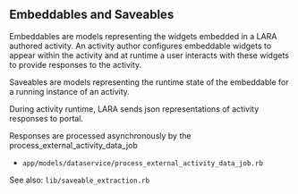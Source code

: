 ## Embeddables and Saveables

Embeddables are models representing the widgets embedded in a LARA authored activity. An activity author configures embeddable widgets to appear within the activity and at runtime a user interacts with these widgets to provide responses to the activity. 

Saveables are models representing the runtime state of the embeddable for a running instance of an activity.

During activity runtime, LARA sends json representations of activity responses to portal.

Responses are processed asynchronously by the process_external_activity_data_job

- `app/models/dataservice/process_external_activity_data_job.rb`


See also: `lib/saveable_extraction.rb`




